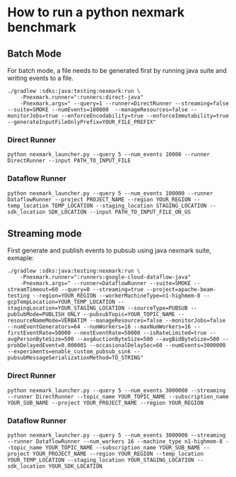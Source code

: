 <!--
    Licensed to the Apache Software Foundation (ASF) under one
    or more contributor license agreements.  See the NOTICE file
    distributed with this work for additional information
    regarding copyright ownership.  The ASF licenses this file
    to you under the Apache License, Version 2.0 (the
    "License"); you may not use this file except in compliance
    with the License.  You may obtain a copy of the License at

      http://www.apache.org/licenses/LICENSE-2.0

    Unless required by applicable law or agreed to in writing,
    software distributed under the License is distributed on an
    "AS IS" BASIS, WITHOUT WARRANTIES OR CONDITIONS OF ANY
    KIND, either express or implied.  See the License for the
    specific language governing permissions and limitations
    under the License.
-->

# How to run a python nexmark benchmark

## Batch Mode

For batch mode, a file needs to be generated first by running java suite and writing events to a file.

```shell script
./gradlew :sdks:java:testing:nexmark:run \
    -Pnexmark.runner=":runners:direct-java"
    -Pnexmark.args=" --query=1 --runner=DirectRunner --streaming=false --suite=SMOKE --numEvents=100000  --manageResources=false --monitorJobs=true --enforceEncodability=true --enforceImmutability=true --generateInputFileOnlyPrefix=YOUR_FILE_PREFIX"
```

### Direct Runner

```shell script
python nexmark_launcher.py --query 5 --num_events 10000 --runner DirectRunner --input PATH_TO_INPUT_FILE
```

### Dataflow Runner

```shell script
python nexmark_launcher.py --query 5 --num_events 100000 --runner DataflowRunner --project PROJECT_NAME --region YOUR_REGION --temp_location TEMP_LOCATION --staging_location STAGING_LOCATION --sdk_location SDK_LOCATION --input PATH_TO_INPUT_FILE_ON_GS
```

## Streaming mode

First generate and publish events to pubsub using java nexmark suite, exmaple:
```shell script
./gradlew :sdks:java:testing:nexmark:run \
    -Pnexmark.runner=":runners:google-cloud-dataflow-java"
    -Pnexmark.args=" --runner=DataflowRunner --suite=SMOKE --streamTimeout=60 --query=0 --streaming=true --project=apache-beam-testing --region=YOUR_REGION --workerMachineType=n1-highmem-8 --gcpTempLocation=YOUR_TEMP_LOCATION --stagingLocation=YOUR_STAGING_LOCATION --sourceType=PUBSUB --pubSubMode=PUBLISH_ONLY --pubsubTopic=YOUR_TOPIC_NAME --resourceNameMode=VERBATIM --manageResources=false --monitorJobs=false --numEventGenerators=64 --numWorkers=16 --maxNumWorkers=16 --firstEventRate=50000 --nextEventRate=50000 --isRateLimited=true --avgPersonByteSize=500 --avgAuctionByteSize=500 --avgBidByteSize=500 --probDelayedEvent=0.000001 --occasionalDelaySec=60 --numEvents=3000000 --experiments=enable_custom_pubsub_sink --pubsubMessageSerializationMethod=TO_STRING"
```

### Direct Runner

```shell script
python nexmark_launcher.py --query 5 --num_events 3000000 --streaming --runner DirectRunner --topic_name YOUR_TOPIC_NAME --subscription_name YOUR_SUB_NAME --project YOUR_PROJECT_NAME --region YOUR_REGION
```

### Dataflow Runner

```shell script
python nexmark_launcher.py --query 5 --num_events 3000000 --streaming --runner DataflowRunner --num_workers 16 --machine_type n1-highmem-8 --topic_name YOUR_TOPIC_NAME --subscription_name YOUR_SUB_NAME --project YOUR_PROJECT_NAME --region YOUR_REGION --temp_location YOUR_TEMP_LOCATION --staging_location YOUR_STAGING_LOCATION --sdk_location YOUR_SDK_LOCATION
```
